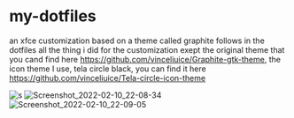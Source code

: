 # my-dotfiles
an xfce customization based on a theme called graphite 
follows in the dotfiles all the thing i did for the customization 
exept the original theme that you cand find here https://github.com/vinceliuice/Graphite-gtk-theme,
the icon theme I use, tela circle black, you can find it here https://github.com/vinceliuice/Tela-circle-icon-theme

![s](https://user-images.githubusercontent.com/96692294/153497693-56cc23c2-903d-40ac-bfaa-c4fdec8eb65f.png)
![Screenshot_2022-02-10_22-08-34](https://user-images.githubusercontent.com/96692294/153497706-311312b2-bfb8-457e-a461-e3bee8e18cc6.png)
![Screenshot_2022-02-10_22-09-05](https://user-images.githubusercontent.com/96692294/153497713-60c5ad84-f9b5-425c-a521-1c4bb4848814.png)
